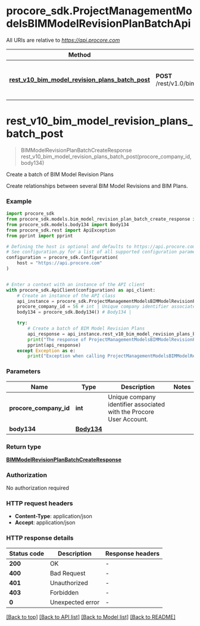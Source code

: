 # procore_sdk.ProjectManagementModelsBIMModelRevisionPlanBatchApi

All URIs are relative to *https://api.procore.com*

Method | HTTP request | Description
------------- | ------------- | -------------
[**rest_v10_bim_model_revision_plans_batch_post**](ProjectManagementModelsBIMModelRevisionPlanBatchApi.md#rest_v10_bim_model_revision_plans_batch_post) | **POST** /rest/v1.0/bim_model_revision_plans/batch | Create a batch of BIM Model Revision Plans


# **rest_v10_bim_model_revision_plans_batch_post**
> BIMModelRevisionPlanBatchCreateResponse rest_v10_bim_model_revision_plans_batch_post(procore_company_id, body134)

Create a batch of BIM Model Revision Plans

Create relationships between several BIM Model Revisions and BIM Plans.

### Example


```python
import procore_sdk
from procore_sdk.models.bim_model_revision_plan_batch_create_response import BIMModelRevisionPlanBatchCreateResponse
from procore_sdk.models.body134 import Body134
from procore_sdk.rest import ApiException
from pprint import pprint

# Defining the host is optional and defaults to https://api.procore.com
# See configuration.py for a list of all supported configuration parameters.
configuration = procore_sdk.Configuration(
    host = "https://api.procore.com"
)


# Enter a context with an instance of the API client
with procore_sdk.ApiClient(configuration) as api_client:
    # Create an instance of the API class
    api_instance = procore_sdk.ProjectManagementModelsBIMModelRevisionPlanBatchApi(api_client)
    procore_company_id = 56 # int | Unique company identifier associated with the Procore User Account.
    body134 = procore_sdk.Body134() # Body134 | 

    try:
        # Create a batch of BIM Model Revision Plans
        api_response = api_instance.rest_v10_bim_model_revision_plans_batch_post(procore_company_id, body134)
        print("The response of ProjectManagementModelsBIMModelRevisionPlanBatchApi->rest_v10_bim_model_revision_plans_batch_post:\n")
        pprint(api_response)
    except Exception as e:
        print("Exception when calling ProjectManagementModelsBIMModelRevisionPlanBatchApi->rest_v10_bim_model_revision_plans_batch_post: %s\n" % e)
```



### Parameters


Name | Type | Description  | Notes
------------- | ------------- | ------------- | -------------
 **procore_company_id** | **int**| Unique company identifier associated with the Procore User Account. | 
 **body134** | [**Body134**](Body134.md)|  | 

### Return type

[**BIMModelRevisionPlanBatchCreateResponse**](BIMModelRevisionPlanBatchCreateResponse.md)

### Authorization

No authorization required

### HTTP request headers

 - **Content-Type**: application/json
 - **Accept**: application/json

### HTTP response details

| Status code | Description | Response headers |
|-------------|-------------|------------------|
**200** | OK |  -  |
**400** | Bad Request |  -  |
**401** | Unauthorized |  -  |
**403** | Forbidden |  -  |
**0** | Unexpected error |  -  |

[[Back to top]](#) [[Back to API list]](../README.md#documentation-for-api-endpoints) [[Back to Model list]](../README.md#documentation-for-models) [[Back to README]](../README.md)

